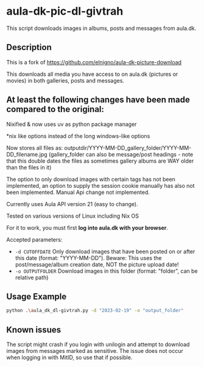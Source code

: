 # aula-dk-pic-dl-givtrah
This script downloads images in albums, posts and messages from aula.dk.

## Description
This is a fork of https://github.com/elnigno/aula-dk-picture-download

This downloads all media you have access to on aula.dk (pictures or movies) in both galleries, posts and messages.

## At least the following changes have been made compared to the original:

Nixified & now uses uv as python package manager

*nix like options instead of the long windows-like options

Now stores all files as: outputdir/YYYY-MM-DD_gallery_folder/YYYY-MM-DD_filename.jpg 
(gallery_folder can also be message/post headings - note that this double dates the files as sometimes gallery albums are WAY older than the files in it)

The option to only download images with certain tags has not been implemented, an option to supply the session cookie manually has also not been implemented. Manual Api change not implemented.

Currently uses Aula API version 21 (easy to change). 

Tested on various versions of Linux including Nix OS

For it to work, you must first **log into aula.dk with your browser**.

Accepted parameters:

- `-d CUTOFFDATE` Only download images that have been posted on or after this date (format: "YYYY-MM-DD"). Beware: This uses the post/message/album creation date, NOT the picture upload date!
- `-o OUTPUTFOLDER` Download images in this folder (format: "folder", can be relative path)

## Usage Example
```bash
python .\aula_dk_dl-givtrah.py -d "2023-02-19" -o "output_folder"
```

## Known issues

The script might crash if you login with unilogin and attempt to download images from messages marked as sensitive. The issue does not occur when logging in with MitID, so use that if possible. 
